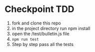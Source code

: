 # Checkpoint TDD

1. fork and clone this repo
2. in the project directory run npm install
3. open the /test/bulletin.js file
4. ```npm run test```
5. Step by step pass all the tests
